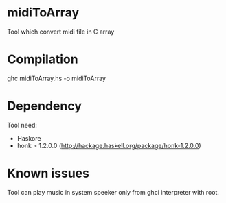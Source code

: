 midiToArray
===========

Tool which convert midi file in C array

Compilation
===========

ghc midiToArray.hs -o midiToArray

Dependency
==========
Tool need:
- Haskore
- honk > 1.2.0.0 (http://hackage.haskell.org/package/honk-1.2.0.0)

Known issues
============
Tool can play music in system speeker only from ghci interpreter with root.
